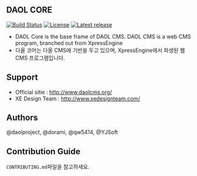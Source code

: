## DAOL CORE

[![Build Status](https://travis-ci.org/daolcms/daol-core.svg?branch=master)](https://travis-ci.org/daolcms/daol-core)
[![License](http://img.shields.io/badge/license-GNU%20LGPL-brightgreen.svg)](http://www.gnu.org/licenses/gpl.html)
[![Latest release](http://img.shields.io/github/release/daolcms/daol-core.svg)](https://github.com/daolcms/daol-core/releases)


* DAOL Core is the base frame of DAOL CMS. DAOL CMS is a web CMS program, branched out from XpressEngine
* 다올 코어는 다올 CMS에 기반을 두고 있으며, XpressEngine에서 파생된 웹 CMS 프로그램입니다.

## Support
* Official sitie : http://www.daolcms.org/
* XE Design Team : http://www.xedesignteam.com/

## Authors
@daolproject, @dorami, @qw5414, @YJSoft

## Contribution Guide
`CONTRIBUTING.md`파일을 참고하세요.
